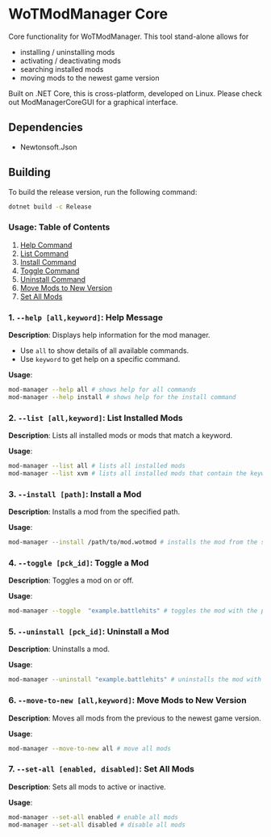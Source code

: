 # WoTModManager Core

Core functionality for WoTModManager. This tool stand-alone allows for 
- installing / uninstalling mods
- activating / deactivating mods
- searching installed mods
- moving mods to the newest game version 

Built on .NET Core, this is cross-platform, developed on Linux.
Please check out ModManagerCoreGUI for a graphical interface.


## Dependencies
- Newtonsoft.Json

## Building
To build the release version, run the following command:
```bash
dotnet build -c Release 
```


### Usage: Table of Contents
1. [Help Command](#help)
2. [List Command](#list)
3. [Install Command](#install)
4. [Toggle Command](#toggle)
5. [Uninstall Command](#uninstall)
6. [Move Mods to New Version](#move-to-new)
7. [Set All Mods](#set-all)

### 1. `--help [all,keyword]`: Help Message <a name="help"></a>

**Description**: Displays help information for the mod manager.  
- Use `all` to show details of all available commands.
- Use `keyword` to get help on a specific command.

**Usage**:
```bash
mod-manager --help all # shows help for all commands
mod-manager --help install # shows help for the install command
```

### 2. `--list [all,keyword]`: List Installed Mods <a name="list"></a>

**Description**: Lists all installed mods or mods that match a keyword.

**Usage**:
```bash
mod-manager --list all # lists all installed mods
mod-manager --list xvm # lists all installed mods that contain the keyword "xvm"
```

### 3. `--install [path]`: Install a Mod <a name="install"></a>

**Description**: Installs a mod from the specified path.

**Usage**:
```bash
mod-manager --install /path/to/mod.wotmod # installs the mod from the specified path
```
### 4. `--toggle [pck_id]`: Toggle a Mod <a name="toggle"></a>

**Description**: Toggles a mod on or off.

**Usage**:
```bash
mod-manager --toggle  "example.battlehits" # toggles the mod with the pck_id "example.battlehits"
```

### 5. `--uninstall [pck_id]`: Uninstall a Mod <a name="uninstall"></a>

**Description**: Uninstalls a mod.

**Usage**:
```bash
mod-manager --uninstall "example.battlehits" # uninstalls the mod with the pck_id "example.battlehits"
```

### 6. `--move-to-new [all,keyword]`: Move Mods to New Version <a name="move-to-new"></a>

**Description**: Moves all mods from the previous to the newest game version.

**Usage**:
```bash
mod-manager --move-to-new all # move all mods
```

### 7. `--set-all [enabled, disabled]`: Set All Mods <a name="set-all"></a>

**Description**: Sets all mods to active or inactive.

**Usage**:
```bash
mod-manager --set-all enabled # enable all mods
mod-manager --set-all disabled # disable all mods
```
